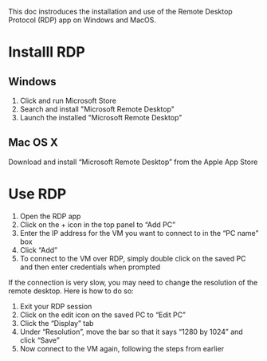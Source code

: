 This doc instroduces the installation and use of the Remote Desktop Protocol (RDP) app on Windows and MacOS.

# Installl RDP

## Windows

1. Click and run Microsoft Store
2. Search and install "Microsoft Remote Desktop"
3. Launch the installed "Microsoft Remote Desktop"

## Mac OS X
Download and install “Microsoft Remote Desktop” from the Apple App Store

# Use RDP

1. Open the RDP app
2. Click on the + icon in the top panel to “Add PC”
3. Enter the IP address for the VM you want to connect to in the “PC name” box
4. Click “Add”
5. To connect to the VM over RDP, simply double click on the saved PC and then enter credentials when prompted

If the connection is very slow, you may need to change the resolution of the remote desktop. Here is how to do so:
1. Exit your RDP session
2. Click on the edit icon on the saved PC to “Edit PC”
3. Click the “Display” tab
4. Under “Resolution”, move the bar so that it says “1280 by 1024” and click “Save”
5. Now connect to the VM again, following the steps from earlier
